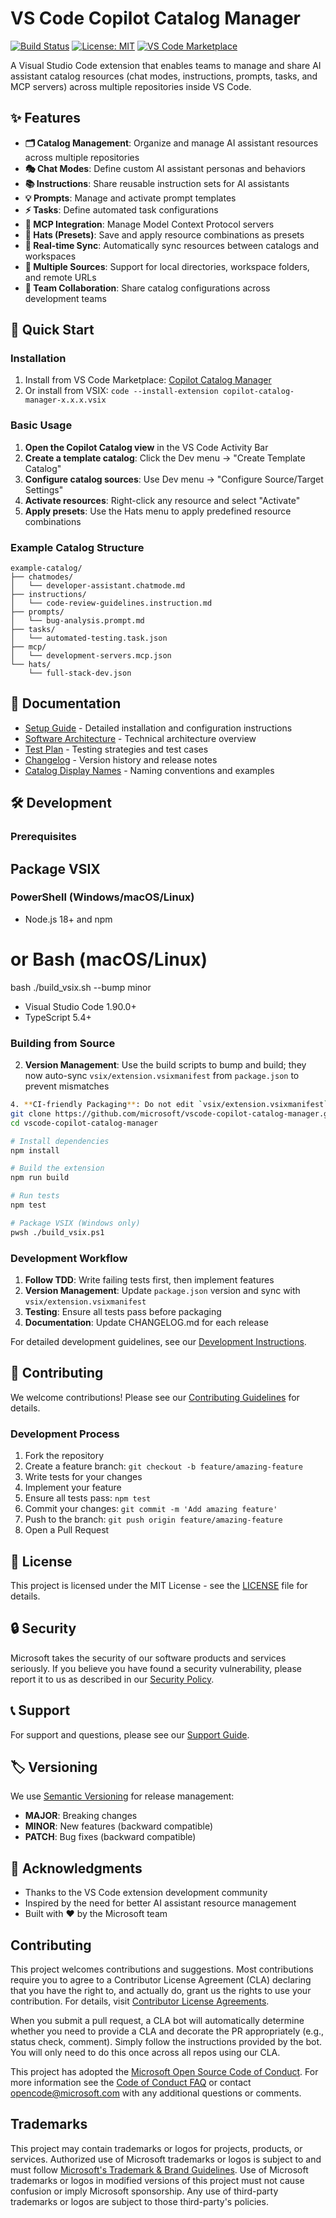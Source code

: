 # VS Code Copilot Catalog Manager

[![Build Status](https://github.com/microsoft/vscode-copilot-catalog-manager/actions/workflows/ci.yml/badge.svg)](https://github.com/microsoft/vscode-copilot-catalog-manager/actions/workflows/ci.yml)
[![License: MIT](https://img.shields.io/badge/License-MIT-yellow.svg)](https://opensource.org/licenses/MIT)
[![VS Code Marketplace](https://img.shields.io/visual-studio-marketplace/v/microsoft.copilot-catalog-manager)](https://marketplace.visualstudio.com/items?itemName=microsoft.copilot-catalog-manager)

A Visual Studio Code extension that enables teams to manage and share AI assistant catalog resources (chat modes, instructions, prompts, tasks, and MCP servers) across multiple repositories inside VS Code.

## ✨ Features

- **🗂️ Catalog Management**: Organize and manage AI assistant resources across multiple repositories
- **🎭 Chat Modes**: Define custom AI assistant personas and behaviors
- **📚 Instructions**: Share reusable instruction sets for AI assistants
- **💡 Prompts**: Manage and activate prompt templates
- **⚡ Tasks**: Define automated task configurations
- **🔧 MCP Integration**: Manage Model Context Protocol servers
- **🎩 Hats (Presets)**: Save and apply resource combinations as presets
- **🔄 Real-time Sync**: Automatically sync resources between catalogs and workspaces
- **🎯 Multiple Sources**: Support for local directories, workspace folders, and remote URLs
- **🚀 Team Collaboration**: Share catalog configurations across development teams

## 🚀 Quick Start

### Installation

1. Install from VS Code Marketplace: [Copilot Catalog Manager](https://marketplace.visualstudio.com/items?itemName=microsoft.copilot-catalog-manager)
2. Or install from VSIX: `code --install-extension copilot-catalog-manager-x.x.x.vsix`

### Basic Usage

1. **Open the Copilot Catalog view** in the VS Code Activity Bar
2. **Create a template catalog**: Click the Dev menu → "Create Template Catalog"
3. **Configure catalog sources**: Use Dev menu → "Configure Source/Target Settings"
4. **Activate resources**: Right-click any resource and select "Activate"
5. **Apply presets**: Use the Hats menu to apply predefined resource combinations

### Example Catalog Structure

```
example-catalog/
├── chatmodes/
│   └── developer-assistant.chatmode.md
├── instructions/
│   └── code-review-guidelines.instruction.md
├── prompts/
│   └── bug-analysis.prompt.md
├── tasks/
│   └── automated-testing.task.json
├── mcp/
│   └── development-servers.mcp.json
└── hats/
    └── full-stack-dev.json
```

## 📖 Documentation

- [Setup Guide](./SETUP_GUIDE.md) - Detailed installation and configuration instructions
- [Software Architecture](./SOFTWARE_ARCHITECTURE_SPECIFICATION.md) - Technical architecture overview
- [Test Plan](./TESTPLAN.md) - Testing strategies and test cases
- [Changelog](./CHANGELOG.md) - Version history and release notes
- [Catalog Display Names](./CATALOG_DISPLAY_NAMES_EXAMPLE.md) - Naming conventions and examples

## 🛠️ Development

### Prerequisites
## Package VSIX
### PowerShell (Windows/macOS/Linux)
- Node.js 18+ and npm
# or Bash (macOS/Linux)
bash ./build_vsix.sh --bump minor
- Visual Studio Code 1.90.0+
- TypeScript 5.4+

### Building from Source
2. **Version Management**: Use the build scripts to bump and build; they now auto-sync `vsix/extension.vsixmanifest` from `package.json` to prevent mismatches
```bash
4. **CI-friendly Packaging**: Do not edit `vsix/extension.vsixmanifest` manually; the build scripts update it based on `package.json`.
git clone https://github.com/microsoft/vscode-copilot-catalog-manager.git
cd vscode-copilot-catalog-manager

# Install dependencies
npm install

# Build the extension
npm run build

# Run tests
npm test

# Package VSIX (Windows only)
pwsh ./build_vsix.ps1
```

### Development Workflow

1. **Follow TDD**: Write failing tests first, then implement features
2. **Version Management**: Update `package.json` version and sync with `vsix/extension.vsixmanifest`
3. **Testing**: Ensure all tests pass before packaging
4. **Documentation**: Update CHANGELOG.md for each release

For detailed development guidelines, see our [Development Instructions](./.github/instructions/development.instructions.md).

## 🤝 Contributing

We welcome contributions! Please see our [Contributing Guidelines](./CONTRIBUTING.md) for details.

### Development Process

1. Fork the repository
2. Create a feature branch: `git checkout -b feature/amazing-feature`
3. Write tests for your changes
4. Implement your feature
5. Ensure all tests pass: `npm test`
6. Commit your changes: `git commit -m 'Add amazing feature'`
7. Push to the branch: `git push origin feature/amazing-feature`
8. Open a Pull Request

## 📄 License

This project is licensed under the MIT License - see the [LICENSE](LICENSE) file for details.

## 🔒 Security

Microsoft takes the security of our software products and services seriously. If you believe you have found a security vulnerability, please report it to us as described in our [Security Policy](SECURITY.md).

## 📞 Support

For support and questions, please see our [Support Guide](SUPPORT.md).

## 🏷️ Versioning

We use [Semantic Versioning](https://semver.org/) for release management:
- **MAJOR**: Breaking changes
- **MINOR**: New features (backward compatible)
- **PATCH**: Bug fixes (backward compatible)

## 🙏 Acknowledgments

- Thanks to the VS Code extension development community
- Inspired by the need for better AI assistant resource management
- Built with ❤️ by the Microsoft team

## Contributing

This project welcomes contributions and suggestions.  Most contributions require you to agree to a
Contributor License Agreement (CLA) declaring that you have the right to, and actually do, grant us
the rights to use your contribution. For details, visit [Contributor License Agreements](https://cla.opensource.microsoft.com).

When you submit a pull request, a CLA bot will automatically determine whether you need to provide
a CLA and decorate the PR appropriately (e.g., status check, comment). Simply follow the instructions
provided by the bot. You will only need to do this once across all repos using our CLA.

This project has adopted the [Microsoft Open Source Code of Conduct](https://opensource.microsoft.com/codeofconduct/).
For more information see the [Code of Conduct FAQ](https://opensource.microsoft.com/codeofconduct/faq/) or
contact [opencode@microsoft.com](mailto:opencode@microsoft.com) with any additional questions or comments.

## Trademarks

This project may contain trademarks or logos for projects, products, or services. Authorized use of Microsoft
trademarks or logos is subject to and must follow
[Microsoft's Trademark & Brand Guidelines](https://www.microsoft.com/legal/intellectualproperty/trademarks/usage/general).
Use of Microsoft trademarks or logos in modified versions of this project must not cause confusion or imply Microsoft sponsorship.
Any use of third-party trademarks or logos are subject to those third-party's policies.
